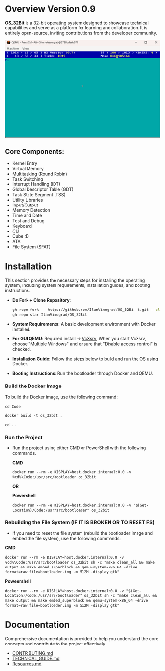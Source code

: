 # Overview Version 0.9
**OS_32Bit** is a 32-bit operating system designed to showcase technical capabilities and serve as a platform for learning and collaboration. It is entirely open-source, inviting contributions from the developer community.

![Images/BG test.gif](https://github.com/IlanVinograd/OS_32Bit/blob/main/Images/BG%20test.gif)

## Core Components:
- Kernel Entry
- Virtual Memory
- Multitasking (Round Robin)
- Task Switching
- Interrupt Handling (IDT)
- Global Descriptor Table (GDT)
- Task State Segment (TSS)
- Utility Libraries
- Input/Output
- Memory Detection
- Time and Date
- Test and Debug
- Keyboard
- CLI
- Cube :D
- ATA
- File System (SFAT)

# Installation
This section provides the necessary steps for installing the operating system, including system requirements, installation guides, and booting instructions.

- **Do Fork + Clone Repository**:
  
  ```bash
  gh repo fork    https://github.com/IlanVinograd/OS_32Bi  t.git --clone=true
  gh repo star IlanVinograd/OS_32Bit
  ```
- **System Requirements**: A basic development environment with Docker installed.
- **For GUI QEMU**: Required install -> [VcXsrv](https://sourceforge.net/projects/vcxsrv/), When you start VcXsrv, choose "Multiple Windows" and ensure that "Disable access control" is checked.
- **Installation Guide**: Follow the steps below to build and run the OS using Docker.
- **Booting Instructions**: Run the bootloader through Docker and QEMU.

### Build the Docker Image

To build the Docker image, use the following command:

```
cd Code
```

```
docker build -t os_32bit .
```
```
cd ..
```

### Run the Project
- Run the project using either CMD or PowerShell with the following commands.

  **CMD**
  ```
  docker run --rm -e DISPLAY=host.docker.internal:0.0 -v %cd%\Code:/usr/src/bootloader os_32bit
  ```

  **OR**
  
  **Powershell**
  ```
  docker run --rm -e DISPLAY=host.docker.internal:0.0 -v "$(Get-Location)/Code:/usr/src/bootloader" os_32bit
  ```

### Rebuilding the File System (IF IT IS BROKEN OR TO RESET FS)
- If you need to reset the file system (rebuild the bootloader image and embed the file system), use the following commands:

**CMD**
```
docker run --rm -e DISPLAY=host.docker.internal:0.0 -v %cd%\Code:/usr/src/bootloader os_32bit sh -c "make clean_all && make output && make embed_superblock && qemu-system-x86_64 -drive format=raw,file=bootloader.img -m 512M -display gtk"
```

**Poweershell**
```
docker run --rm -e DISPLAY=host.docker.internal:0.0 -v "$(Get-Location)/Code:/usr/src/bootloader" os_32bit sh -c "make clean_all && make output && make embed_superblock && qemu-system-x86_64 -drive format=raw,file=bootloader.img -m 512M -display gtk"
```

# Documentation
Comprehensive documentation is provided to help you understand the core concepts and contribute to the project effectively.

- [CONTRIBUTING.md](https://github.com/IlanVinograd/OS_32Bit/blob/main/CONTRIBUTING.md)
- [TECHNICAL_GUIDE.md](https://github.com/IlanVinograd/OS_32Bit/blob/main/Docs/Technical_Guide.md)
- [Resources.md](https://github.com/IlanVinograd/OS_32Bit/blob/main/Resources.md)
